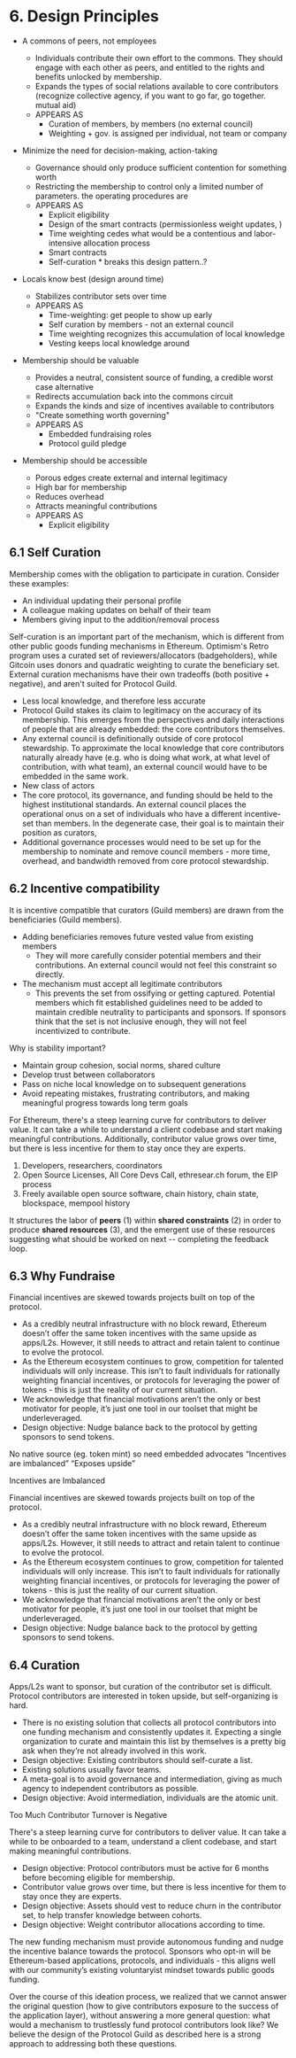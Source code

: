 # 6. Design Principles

- A commons of peers, not employees
  - Individuals contribute their own effort to the commons. They should engage with each other as peers, and entitled to the rights and benefits unlocked by membership.
  - Expands the types of social relations available to core contributors (recognize collective agency, if you want to go far, go together. mutual aid)
  - APPEARS AS
    - Curation of members, by members (no external council)
    - Weighting + gov. is assigned per individual, not team or company

- Minimize the need for decision-making, action-taking
  - Governance should only produce sufficient contention for something worth
  - Restricting the membership to control only a limited number of parameters. the operating procedures are 
  - APPEARS AS
    - Explicit eligibility
    - Design of the smart contracts (permissionless weight updates, )
    - Time weighting cedes what would be a contentious and labor-intensive allocation process
    - Smart contracts 
    - Self-curation * breaks this design pattern..?
    
- Locals know best (design around time)
  - Stabilizes contributor sets over time
  - APPEARS AS
    - Time-weighting: get people to show up early
    - Self curation by members - not an external council
    - Time weighting recognizes this accumulation of local knowledge
    - Vesting keeps local knowledge around

- Membership should be valuable 
  - Provides a neutral, consistent source of funding, a credible worst case alternative
  - Redirects accumulation back into the commons circuit
  - Expands the kinds and size of incentives available to contributors
  - "Create something worth governing"
  - APPEARS AS
    - Embedded fundraising roles
    - Protocol guild pledge

- Membership should be accessible
  - Porous edges create external and internal legitimacy
  - High bar for membership 
  - Reduces overhead
  - Attracts meaningful contributions
  - APPEARS AS
    - Explicit eligibility

## 6.1 Self Curation

Membership comes with the obligation to participate in curation. Consider these examples:

- An individual updating their personal profile
- A colleague making updates on behalf of their team
- Members giving input to the addition/removal process

Self-curation is an important part of the mechanism, which is different from other public goods funding mechanisms in Ethereum. Optimism's Retro program uses a curated set of reviewers/allocators (badgeholders), while Gitcoin uses donors and quadratic weighting to curate the beneficiary set. External curation mechanisms have their own tradeoffs (both positive + negative), and aren't suited for Protocol Guild.

-  Less local knowledge, and therefore less accurate
  - Protocol Guild stakes its claim to legitimacy on the accuracy of its membership. This emerges from the perspectives and daily interactions of people that are already embedded: the core contributors themselves.
  - Any external council is definitionally outside of core protocol stewardship. To approximate the local knowledge that core contributors naturally already have (e.g. who is doing what work, at what level of contribution, with what team), an external council would have to be embedded in the same work.
-  New class of actors
  - The core protocol, its governance, and funding should be held to the highest institutional standards. An external council places the operational onus on a set of individuals who have a different incentive-set than members. In the degenerate case, their goal is to maintain their position as curators, 
  - Additional governance processes would need to be set up for the membership to nominate and remove council members - more time, overhead, and bandwidth removed from core protocol stewardship.

## 6.2 Incentive compatibility

It is incentive compatible that curators (Guild members) are drawn from the beneficiaries (Guild members).

- Adding beneficiaries removes future vested value from existing members
  - They will more carefully consider potential members and their contributions. An external council would not feel this constraint so directly.
- The mechanism must accept all legitimate contributors
  - This prevents the set from ossifying or getting captured. Potential members which fit established guidelines need to be added to maintain credible neutrality to participants and sponsors. If sponsors think that the set is not inclusive enough, they will not feel incentivized to contribute.

Why is stability important?
- Maintain group cohesion, social norms, shared culture
- Develop trust between collaborators
- Pass on niche local knowledge on to subsequent generations
- Avoid repeating mistakes, frustrating contributors, and making meaningful progress towards long term goals

For Ethereum, there's a steep learning curve for contributors to deliver value. It can take a while to understand a client codebase and start making meaningful contributions. Additionally, contributor value grows over time, but there is less incentive for them to stay once they are experts.

1. Developers, researchers, coordinators
2. Open Source Licenses, All Core Devs Call, ethresear.ch forum, the EIP process
3. Freely available open source software, chain history, chain state, blockspace, mempool history

It structures the labor of **peers** (1) within **shared constraints** (2) in order to produce **shared resources** (3), and the emergent use of these resources suggesting what should be worked on next -- completing the feedback loop.

## 6.3 Why Fundraise

Financial incentives are skewed towards projects built on top of the protocol.
- As a credibly neutral infrastructure with no block reward, Ethereum doesn’t offer the same token incentives with the same upside as apps/L2s. However, it still needs to attract and retain talent to continue to evolve the protocol.
- As the Ethereum ecosystem continues to grow, competition for talented individuals will only increase. This isn’t to fault individuals for rationally weighting financial incentives, or protocols for leveraging the power of tokens - this is just the reality of our current situation.
- We acknowledge that financial motivations aren’t the only or best motivator for people, it’s just one tool in our toolset that might be underleveraged.
- Design objective: Nudge balance back to the protocol by getting sponsors to send tokens.

No native source (eg. token mint) so need embedded advocates
“Incentives are imbalanced”
“Exposes upside”

Incentives are Imbalanced

Financial incentives are skewed towards projects built on top of the protocol.
- As a credibly neutral infrastructure with no block reward, Ethereum doesn’t offer the same token incentives with the same upside as apps/L2s. However, it still needs to attract and retain talent to continue to evolve the protocol.
- As the Ethereum ecosystem continues to grow, competition for talented individuals will only increase. This isn’t to fault individuals for rationally weighting financial incentives, or protocols for leveraging the power of tokens - this is just the reality of our current situation.
- We acknowledge that financial motivations aren’t the only or best motivator for people, it’s just one tool in our toolset that might be underleveraged.
- Design objective: Nudge balance back to the protocol by getting sponsors to send tokens.

## 6.4 Curation

Apps/L2s want to sponsor, but curation of the contributor set is difficult. Protocol contributors are interested in token upside, but self-organizing is hard.
- There is no existing solution that collects all protocol contributors into one funding mechanism and consistently updates it. Expecting a single organization to curate and maintain this list by themselves is a pretty big ask when they’re not already involved in this work.
- Design objective: Existing contributors should self-curate a list. 
- Existing solutions usually favor teams.
- A meta-goal is to avoid governance and intermediation, giving as much agency to independent contributors as possible.
- Design objective: Avoid intermediation, individuals are the atomic unit.

Too Much Contributor Turnover is Negative

There's a steep learning curve for contributors to deliver value. It can take a while to be onboarded to a team, understand a client codebase, and start making meaningful contributions.
- Design objective: Protocol contributors must be active for 6 months before becoming eligible for membership.
- Contributor value grows over time, but there is less incentive for them to stay once they are experts.
- Design objective: Assets should vest to reduce churn in the contributor set, to help transfer knowledge between cohorts.
- Design objective: Weight contributor allocations according to time.

The new funding mechanism must provide autonomous funding and nudge the incentive balance towards the protocol. Sponsors who opt-in will be Ethereum-based applications, protocols, and individuals - this aligns well with our community’s existing voluntaryist mindset towards public goods funding.

Over the course of this ideation process, we realized that we cannot answer the original question (how to give contributors exposure to the success of the application layer), without answering a more general question: what would a mechanism to trustlessly fund protocol contributors look like? We believe the design of the Protocol Guild as described here is a strong approach to addressing both these questions.
